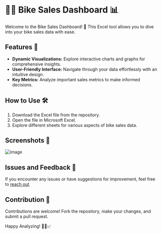 # 🚴‍♂️ Bike Sales Dashboard 📊

Welcome to the Bike Sales Dashboard! 🚀 This Excel tool allows you to dive into your bike sales data with ease.

## Features 🌟

- **Dynamic Visualizations:** Explore interactive charts and graphs for comprehensive insights.
- **User-Friendly Interface:** Navigate through your data effortlessly with an intuitive design.
- **Key Metrics:** Analyze important sales metrics to make informed decisions.

## How to Use 🛠️

1. Download the Excel file from the repository.
2. Open the file in Microsoft Excel.
3. Explore different sheets for various aspects of bike sales data.

## Screenshots 📸



![image](https://github.com/Madhugupta95/Excelproject/assets/117964914/e8b8d193-2026-4634-a571-6b20b2a686c9)


## Issues and Feedback 💬

If you encounter any issues or have suggestions for improvement, feel free to [reach out](https://www.linkedin.com/in/madhu-gupta-0953a0209/).


## Contribution 🤝

Contributions are welcome! Fork the repository, make your changes, and submit a pull request.

Happy Analyzing! 🚴‍♀️📈
